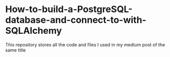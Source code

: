 # How-to-build-a-PostgreSQL-database-and-connect-to-with-SQLAlchemy
This repository stores all the code and files I used in my medium post of the same title

